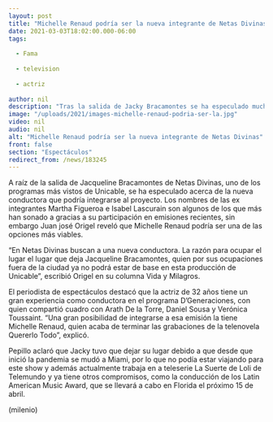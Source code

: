 ```yaml
---
layout: post
title: "Michelle Renaud podría ser la nueva integrante de Netas Divinas"
date: 2021-03-03T18:02:00.000-06:00
tags:
  
  - Fama
  
  - television
  
  - actriz
  
author: nil
description: "Tras la salida de Jacky Bracamontes se ha especulado mucha acerca de la entrada de una conductora nueva. "
image: "/uploads/2021/images-michelle-renaud-podria-ser-la.jpg"
video: nil
audio: nil
alt: "Michelle Renaud podría ser la nueva integrante de Netas Divinas"
front: false
section: "Espectáculos"
redirect_from: /news/183245
---
```


A raíz de la salida de Jacqueline Bracamontes de Netas Divinas, uno de los programas más vistos de Unicable, se ha especulado acerca de la nueva conductora que podría integrarse al proyecto.  Los nombres de las ex integrantes Martha Figueroa e Isabel Lascurain son algunos de los que más han sonado a gracias a su participación en emisiones recientes, sin embargo Juan josé Origel reveló que Michelle Renaud podría ser una de las opciones más viables. 

“En Netas Divinas buscan a una nueva conductora. La razón para ocupar el lugar el lugar que deja Jacqueline Bracamontes, quien por sus ocupaciones fuera de la ciudad ya no podrá estar de base en esta producción de Unicable”, escribió Origel en su columna Vida y Milagros. 

El periodista de espectáculos destacó que la actriz de 32 años tiene un gran experiencia como conductora en el programa D’Generaciones, con quien compartió cuadro con Arath De la Torre, Daniel Sousa y Verónica Toussaint. “Una gran posibilidad de integrarse a esa emisión la tiene Michelle Renaud, quien acaba de terminar las grabaciones de la telenovela Quererlo Todo”, explicó.  

Pepillo aclaró que Jacky tuvo que dejar su lugar debido a que desde que inició la pandemia se mudó a Miami, por lo que no podía estar viajando para este show y además actualmente trabaja en a teleserie La Suerte de Loli de Telemundo y ya tiene otros compromisos, como la conducción de los Latin American Music Award, que se llevará a cabo en Florida el próximo 15 de abril. 

(milenio)